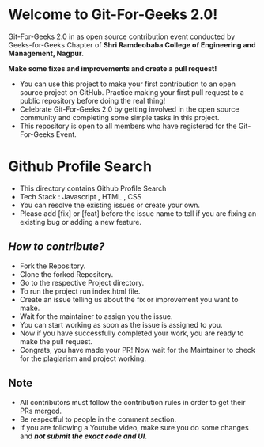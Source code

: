 # Welcome to Git-For-Geeks 2.0!

Git-For-Geeks 2.0 in as open source contribution event conducted by Geeks-for-Geeks Chapter of **Shri Ramdeobaba College of Engineering and Management, Nagpur**.

**Make some fixes and improvements and create a pull request!**

- You can use this project to make your first contribution to an open source project on GitHub. Practice making your first pull request to a public repository before doing the real thing!
- Celebrate Git-For-Geeks 2.0 by getting involved in the open source community and completing some simple tasks in this project.
- This repository is open to all members who have registered for the Git-For-Geeks Event.

# Github Profile Search

- This directory contains Github Profile Search
- Tech Stack : Javascript , HTML , CSS
- You can resolve the existing issues or create your own.
- Please add [fix] or [feat] before the issue name to tell if you are fixing an existing bug or adding a new feature.

## *****How to contribute?*****

- Fork the Repository.
- Clone the forked Repository.
- Go to the respective Project directory.
- To run the project run index.html file.
- Create an issue telling us about the fix or improvement you want to make.
- Wait for the maintainer to assign you the issue.
- You can start working as soon as the issue is assigned to you.
- Now if you have successfully completed your work, you are ready to make the pull request.
- Congrats, you have made your PR! Now wait for the Maintainer to check for the plagiarism and project working.

## Note

- All contributors must follow the contribution rules in order to get their PRs merged.
- Be respectful to people in the comment section.
- If you are following a Youtube video, make sure you do some changes and *****not submit the exact code and UI*****.
